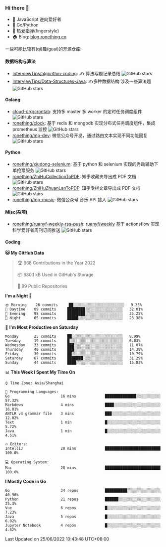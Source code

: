 ### Hi there 👋

- 💬 JavaScript 逆向爱好者
- 🧱 Go/Python 
- 🎸 热爱指弹(fingerstyle)
- 🏠 Blog: [blog.ronething.cn](https://blog.ronething.cn)

一些可能比较有(qi)趣(guai)的开源仓库:

#### 数据结构与算法

- [InterviewTips/algorithm-coding](https://github.com/InterviewTips/algorithm-coding): ✍️ 算法写题记录总结 ![GitHub stars](https://img.shields.io/github/stars/InterviewTips/algorithm-coding?style=flat-square)
- [InterviewTips/Data-Structures-Java](https://github.com/InterviewTips/Data-Structures-Java): ✍️多种数据结构 涉及一些算法题 ![GitHub stars](https://img.shields.io/github/stars/InterviewTips/Data-Structures-Java?style=flat-square)

#### Golang

- [cloud-org/crontab](https://github.com/cloud-org/crontab): 支持多 master 多 worker 的定时任务调度组件 ![GitHub stars](https://img.shields.io/github/stars/cloud-org/crontab?style=flat-square)
- [ronething/clock](https://github.com/ronething/clock): 基于 redis 和 mongodb 实现分布式任务调度组件，集成 prometheus 监控 ![GitHub stars](https://img.shields.io/github/stars/ronething/clock?style=flat-square)
- [ronething/mp-dev](https://github.com/ronething/mp-dev): 微信公众号开发，通过路由文本实现不同功能回复 ![GitHub stars](https://img.shields.io/github/stars/ronething/mp-dev?style=flat-square)

#### Python

- [ronething/xiudong-selenium](https://github.com/ronething/xiudong-selenium): 基于 python 和 selenium 实现的秀动辅助下单抢票服务 ![GitHub stars](https://img.shields.io/github/stars/ronething/xiudong-selenium?style=flat-square)
- [ronething/ZhiHuCollectionToPDF](https://github.com/ronething/ZhiHuCollectionToPDF): 知乎收藏夹导出成 PDF 文档 ![GitHub stars](https://img.shields.io/github/stars/ronething/ZhiHuCollectionToPDF?style=flat-square)
- [ronething/ZhiHuZhuanLanToPDF](https://github.com/ronething/ZhiHuZhuanLanToPDF): 知乎专栏文章导出成 PDF 文档 ![GitHub stars](https://img.shields.io/github/stars/ronething/ZhiHuZhuanLanToPDF?style=flat-square)
- [ronething/mp-music](https://github.com/ronething/mp-music): 微信公众号 音乐 API 接入 ![GitHub stars](https://img.shields.io/github/stars/ronething/mp-music?style=flat-square)

#### Misc(杂项)

- [ronething/ruanyf-weekly-rss-push](https://github.com/ronething/ruanyf-weekly-rss-push): [ruanyf/weekly](https://github.com/ruanyf/weekly) 基于 actionsflow 实现科学爱好者周刊订阅推送 ![GitHub stars](https://img.shields.io/github/stars/ronething/ifttt?style=flat-square)

#### Coding

<!--START_SECTION:waka-->
**🐱 My GitHub Data** 

> 🏆 668 Contributions in the Year 2022
 > 
> 📦 680.1 kB Used in GitHub's Storage 
 > 
> 📜 99 Public Repositories 
 > 
**I'm a Night 🦉** 

```text
🌞 Morning    26 commits     ██░░░░░░░░░░░░░░░░░░░░░░░   9.35% 
🌆 Daytime    89 commits     ████████░░░░░░░░░░░░░░░░░   32.01% 
🌃 Evening    98 commits     ████████░░░░░░░░░░░░░░░░░   35.25% 
🌙 Night      65 commits     █████░░░░░░░░░░░░░░░░░░░░   23.38%
```
📅 **I'm Most Productive on Saturday** 

```text
Monday       25 commits     ██░░░░░░░░░░░░░░░░░░░░░░░   8.99% 
Tuesday      19 commits     █░░░░░░░░░░░░░░░░░░░░░░░░   6.83% 
Wednesday    33 commits     ███░░░░░░░░░░░░░░░░░░░░░░   11.87% 
Thursday     40 commits     ███░░░░░░░░░░░░░░░░░░░░░░   14.39% 
Friday       30 commits     ██░░░░░░░░░░░░░░░░░░░░░░░   10.79% 
Saturday     87 commits     ███████░░░░░░░░░░░░░░░░░░   31.29% 
Sunday       44 commits     ████░░░░░░░░░░░░░░░░░░░░░   15.83%
```


📊 **This Week I Spent My Time On** 

```text
⌚︎ Time Zone: Asia/Shanghai

💬 Programming Languages: 
Go                       16 mins             ██████████████░░░░░░░░░░░   57.32% 
Markdown                 4 mins              ████░░░░░░░░░░░░░░░░░░░░░   16.01% 
ANTLR v4 grammar file    3 mins              ███░░░░░░░░░░░░░░░░░░░░░░   12.02% 
Text                     1 min               █░░░░░░░░░░░░░░░░░░░░░░░░   5.72% 
Java                     1 min               █░░░░░░░░░░░░░░░░░░░░░░░░   4.51%

🔥 Editors: 
IntelliJ                 28 mins             █████████████████████████   100.0%

💻 Operating System: 
Mac                      28 mins             █████████████████████████   100.0%
```

**I Mostly Code in Go** 

```text
Go                       34 repos            ██████████░░░░░░░░░░░░░░░   40.96% 
Python                   21 repos            ██████░░░░░░░░░░░░░░░░░░░   25.3% 
Vue                      6 repos             █░░░░░░░░░░░░░░░░░░░░░░░░   7.23% 
Java                     5 repos             █░░░░░░░░░░░░░░░░░░░░░░░░   6.02% 
Jupyter Notebook         4 repos             █░░░░░░░░░░░░░░░░░░░░░░░░   4.82%
```



 Last Updated on 25/06/2022 10:43:48 UTC+08:00
<!--END_SECTION:waka-->
